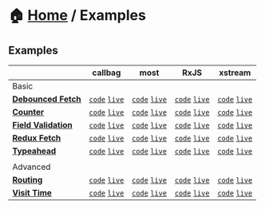 # 🏠 [Home](../) / Examples

## Examples

<!-- prettier-ignore-start -->
| | callbag | most | RxJS | xstream |
| --- | --- | --- | --- | --- |
| Basic |
| **[Debounced Fetch](./debounced-fetch/README.md)** | [`code`](./debounced-fetch/callbag) [`live`](https://codesandbox.io/s/github/fanduel-oss/refract/tree/master/examples/debounced-fetch/callbag) | [`code`](./debounced-fetch/most) [`live`](https://codesandbox.io/s/github/fanduel-oss/refract/tree/master/examples/debounced-fetch/most) | [`code`](./debounced-fetch/rxjs) [`live`](https://codesandbox.io/s/github/fanduel-oss/refract/tree/master/examples/debounced-fetch/rxjs) | [`code`](./debounced-fetch/xstream) [`live`](https://codesandbox.io/s/github/fanduel-oss/refract/tree/master/examples/debounced-fetch/xstream) |
| **[Counter](./counter/README.md)** | [`code`](./counter/callbag) [`live`](https://codesandbox.io/s/github/fanduel-oss/refract/tree/master/examples/counter/callbag) | [`code`](./counter/most) [`live`](https://codesandbox.io/s/github/fanduel-oss/refract/tree/master/examples/counter/most) | [`code`](./counter/rxjs) [`live`](https://codesandbox.io/s/github/fanduel-oss/refract/tree/master/examples/counter/rxjs) | [`code`](./counter/xstream) [`live`](https://codesandbox.io/s/github/fanduel-oss/refract/tree/master/examples/counter/xstream) |
| **[Field Validation](./field-validation/README.md)** | [`code`](./field-validation/callbag) [`live`](https://codesandbox.io/s/github/fanduel-oss/refract/tree/master/examples/field-validation/callbag) | [`code`](./field-validation/most) [`live`](https://codesandbox.io/s/github/fanduel-oss/refract/tree/master/examples/field-validation/most) | [`code`](./field-validation/rxjs) [`live`](https://codesandbox.io/s/github/fanduel-oss/refract/tree/master/examples/field-validation/rxjs) | [`code`](./field-validation/xstream) [`live`](https://codesandbox.io/s/github/fanduel-oss/refract/tree/master/examples/field-validation/xstream) |
| **[Redux Fetch](./redux-fetch/README.md)** | [`code`](./redux-fetch/callbag) [`live`](https://codesandbox.io/s/github/fanduel-oss/refract/tree/master/examples/redux-fetch/callbag) | [`code`](./redux-fetch/most) [`live`](https://codesandbox.io/s/github/fanduel-oss/refract/tree/master/examples/redux-fetch/most) | [`code`](./redux-fetch/rxjs) [`live`](https://codesandbox.io/s/github/fanduel-oss/refract/tree/master/examples/redux-fetch/rxjs) | [`code`](./redux-fetch/xstream) [`live`](https://codesandbox.io/s/github/fanduel-oss/refract/tree/master/examples/redux-fetch/xstream) |
| **[Typeahead](./typeahead/README.md)** | [`code`](./typeahead/callbag) [`live`](https://codesandbox.io/s/github/fanduel-oss/refract/tree/master/examples/typeahead/callbag) | [`code`](./typeahead/most) [`live`](https://codesandbox.io/s/github/fanduel-oss/refract/tree/master/examples/typeahead/most) | [`code`](./typeahead/rxjs) [`live`](https://codesandbox.io/s/github/fanduel-oss/refract/tree/master/examples/typeahead/rxjs) | [`code`](./typeahead/xstream) [`live`](https://codesandbox.io/s/github/fanduel-oss/refract/tree/master/examples/typeahead/xstream) |
| |
| Advanced |
| **[Routing](./routing/README.md)** | [`code`](./routing/callbag) [`live`](https://codesandbox.io/s/github/fanduel-oss/refract/tree/master/examples/routing/callbag) | [`code`](./routing/most) [`live`](https://codesandbox.io/s/github/fanduel-oss/refract/tree/master/examples/routing/most) | [`code`](./routing/rxjs) [`live`](https://codesandbox.io/s/github/fanduel-oss/refract/tree/master/examples/routing/rxjs) | [`code`](./routing/xstream) [`live`](https://codesandbox.io/s/github/fanduel-oss/refract/tree/master/examples/routing/xstream) |
| **[Visit Time](./visit-time/README.md)** | [`code`](./visit-time/callbag) [`live`](https://codesandbox.io/s/github/fanduel-oss/refract/tree/master/examples/visit-time/callbag) | [`code`](./visit-time/most) [`live`](https://codesandbox.io/s/github/fanduel-oss/refract/tree/master/examples/visit-time/most) | [`code`](./visit-time/rxjs) [`live`](https://codesandbox.io/s/github/fanduel-oss/refract/tree/master/examples/visit-time/rxjs) | [`code`](./visit-time/xstream) [`live`](https://codesandbox.io/s/github/fanduel-oss/refract/tree/master/examples/visit-time/xstream) |
<!-- prettier-ignore-end -->
